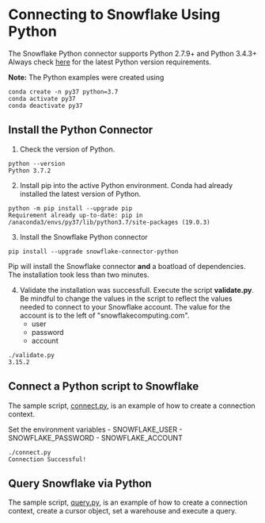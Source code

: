 # Connecting to Snowflake Using Python

The Snowflake Python connector supports Python 2.7.9+ and Python 3.4.3+  Always check [here](https://docs.snowflake.net/manuals/user-guide/python-connector.html) for the latest Python version requirements.

**Note:** The Python examples were created using 
```
conda create -n py37 python=3.7
conda activate py37
conda deactivate py37
```

## Install the Python Connector
1.  Check the version of Python.  
```
python --version
Python 3.7.2
```

2.  Install pip into the active Python environment.  Conda had already installed the latest version of Python.
```
python -m pip install --upgrade pip
Requirement already up-to-date: pip in /anaconda3/envs/py37/lib/python3.7/site-packages (19.0.3)
```

3.  Install the Snowflake Python connector
```
pip install --upgrade snowflake-connector-python
```
Pip will install the Snowflake connector **and** a boatload of dependencies.  The installation took less than two minutes.

4.  Validate the installation was successfull.
Execute the script __validate.py__.  Be mindful to change the values in the script to reflect the values needed to connect to your Snowflake account.  The value for the account is to the left of "snowflakecomputing.com".
    - user
    - password
    - account
```
./validate.py 
3.15.2
```

## Connect a Python script to Snowflake
The sample script, [connect.py](https://github.com/davidproksch/snowflake/blob/master/connect/Python/connect.py), is an example of how to create a connection context.  

Set the environment variables
    - SNOWFLAKE_USER
    - SNOWFLAKE_PASSWORD
    - SNOWFLAKE_ACCOUNT

```
./connect.py
Connection Successful!
```

## Query Snowflake via Python
The sample script, [query.py](https://github.com/davidproksch/snowflake/blob/master/connect/Python/query.py), is an example of how to create a connection context, create a cursor object, set a warehouse and execute a query.
